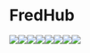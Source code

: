 # FredHub

[![](https://sourcerer.io/fame/SilverShades02/FredRebase/platform_packages_apps_FredHub/images/0)](https://sourcerer.io/fame/SilverShades02/FredRebase/platform_packages_apps_FredHub/links/0)[![](https://sourcerer.io/fame/SilverShades02/FredRebase/platform_packages_apps_FredHub/images/1)](https://sourcerer.io/fame/SilverShades02/FredRebase/platform_packages_apps_FredHub/links/1)[![](https://sourcerer.io/fame/SilverShades02/FredRebase/platform_packages_apps_FredHub/images/2)](https://sourcerer.io/fame/SilverShades02/FredRebase/platform_packages_apps_FredHub/links/2)[![](https://sourcerer.io/fame/SilverShades02/FredRebase/platform_packages_apps_FredHub/images/3)](https://sourcerer.io/fame/SilverShades02/FredRebase/platform_packages_apps_FredHub/links/3)[![](https://sourcerer.io/fame/SilverShades02/FredRebase/platform_packages_apps_FredHub/images/4)](https://sourcerer.io/fame/SilverShades02/FredRebase/platform_packages_apps_FredHub/links/4)[![](https://sourcerer.io/fame/SilverShades02/FredRebase/platform_packages_apps_FredHub/images/5)](https://sourcerer.io/fame/SilverShades02/FredRebase/platform_packages_apps_FredHub/links/5)[![](https://sourcerer.io/fame/SilverShades02/FredRebase/platform_packages_apps_FredHub/images/6)](https://sourcerer.io/fame/SilverShades02/FredRebase/platform_packages_apps_FredHub/links/6)[![](https://sourcerer.io/fame/SilverShades02/FredRebase/platform_packages_apps_FredHub/images/7)](https://sourcerer.io/fame/SilverShades02/FredRebase/platform_packages_apps_FredHub/links/7)
